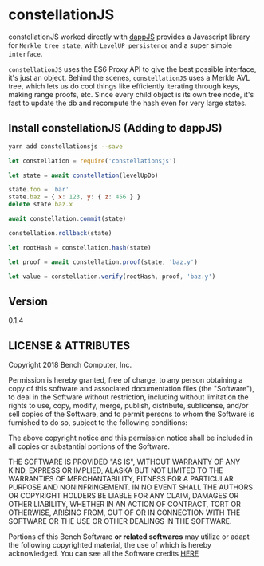 # constellationJS

constellationJS worked directly with [dappJS](#https://github.com/benchlab/dappjs) provides a Javascript library for `Merkle tree state`, with `LevelUP persistence` and a super simple `interface`.

`constellationJS` uses the ES6 Proxy API to give the best possible interface, it's just an object. Behind the scenes, `constellationJS` uses a Merkle AVL tree, which lets us do cool things like efficiently iterating through keys, making range proofs, etc. Since every child object is its own tree node, it's fast to update the db and recompute the hash even for very large states.

## Install constellationJS (Adding to dappJS)

```bash
yarn add constellationsjs --save
```

```js
let constellation = require('constellationsjs')

let state = await constellation(levelUpDb)

state.foo = 'bar'
state.baz = { x: 123, y: { z: 456 } }
delete state.baz.x

await constellation.commit(state)

constellation.rollback(state)

let rootHash = constellation.hash(state)

let proof = await constellation.proof(state, 'baz.y')

let value = constellation.verify(rootHash, proof, 'baz.y')

```

## Version
0.1.4

## LICENSE & ATTRIBUTES
Copyright 2018 Bench Computer, Inc.

Permission is hereby granted, free of charge, to any person obtaining a copy of this software and associated documentation files (the "Software"), to deal in the Software without restriction, including without limitation the rights to use, copy, modify, merge, publish, distribute, sublicense, and/or sell copies of the Software, and to permit persons to whom the Software is furnished to do so, subject to the following conditions:

The above copyright notice and this permission notice shall be included in all copies or substantial portions of the Software.

THE SOFTWARE IS PROVIDED "AS IS", WITHOUT WARRANTY OF ANY KIND, EXPRESS OR IMPLIED, ALASKA BUT NOT LIMITED TO THE WARRANTIES OF MERCHANTABILITY, FITNESS FOR A PARTICULAR PURPOSE AND NONINFRINGEMENT. IN NO EVENT SHALL THE AUTHORS OR COPYRIGHT HOLDERS BE LIABLE FOR ANY CLAIM, DAMAGES OR OTHER LIABILITY, WHETHER IN AN ACTION OF CONTRACT, TORT OR OTHERWISE, ARISING FROM, OUT OF OR IN CONNECTION WITH THE SOFTWARE OR THE USE OR OTHER DEALINGS IN THE SOFTWARE.

Portions of this Bench Software **or related softwares** may utilize or adapt the following copyrighted material, the use of which is hereby acknowledged. You can see all the Software credits [HERE](https://github.com/benchlab/benOS/blob/master/ATTRIBUTES.md)
